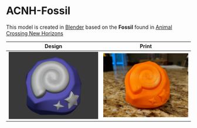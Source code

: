 # ACNH-Fossil
This model is created in [Blender](https://www.blender.org/) based on the **Fossil** found in [Animal Crossing New Horizons](https://www.animal-crossing.com/new-horizons/)

| Design | Print |
| :---:  | :---:  |
|![ACNH-Fossil](Images/Front.png) | ![ACNH-Print](Images/Print.jpg)|
